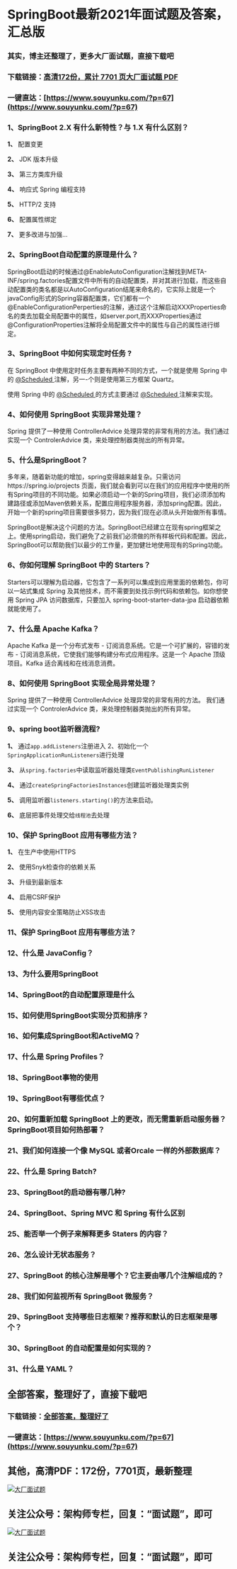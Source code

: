 # SpringBoot最新2021年面试题及答案，汇总版

### 其实，博主还整理了，更多大厂面试题，直接下载吧

### 下载链接：[高清172份，累计 7701 页大厂面试题  PDF](https://www.souyunku.com/?p=67)

### 一键直达：[https://www.souyunku.com/?p=67](https://www.souyunku.com/?p=67)



### 1、SpringBoot 2.X 有什么新特性？与 1.X 有什么区别？

**1、** 配置变更

**2、** JDK 版本升级

**3、** 第三方类库升级

**4、** 响应式 Spring 编程支持

**5、** HTTP/2 支持

**6、** 配置属性绑定

**7、** 更多改进与加强…


### 2、SpringBoot自动配置的原理是什么？

SpringBoot启动的时候通过@EnableAutoConfiguration注解找到META-INF/spring.factories配置文件中所有的自动配置类，并对其进行加载，而这些自动配置类的类名都是以AutoConfiguration结尾来命名的，它实际上就是一个javaConfig形式的Spring容器配置类，它们都有一个@EnableConfigurationPerperties的注解，通过这个注解启动XXXProperties命名的类去加载全局配置中的属性，如server.port,而XXXProperties通过@ConfigurationProperties注解将全局配置文件中的属性与自己的属性进行绑定。


### 3、SpringBoot 中如何实现定时任务 ?

在 SpringBoot 中使用定时任务主要有两种不同的方式，一个就是使用 Spring 中的 [@Scheduled ](/Scheduled ) 注解，另一-个则是使用第三方框架 Quartz。

使用 Spring 中的 [@Scheduled ](/Scheduled ) 的方式主要通过 [@Scheduled ](/Scheduled ) 注解来实现。


### 4、如何使用 SpringBoot 实现异常处理？

Spring 提供了一种使用 ControllerAdvice 处理异常的非常有用的方法。我们通过实现一个 ControlerAdvice 类，来处理控制器类抛出的所有异常。


### 5、什么是SpringBoot？

多年来，随着新功能的增加，spring变得越来越复杂。只需访问https://spring.io/projects 页面，我们就会看到可以在我们的应用程序中使用的所有Spring项目的不同功能。如果必须启动一个新的Spring项目，我们必须添加构建路径或添加Maven依赖关系，配置应用程序服务器，添加spring配置。因此，开始一个新的spring项目需要很多努力，因为我们现在必须从头开始做所有事情。

SpringBoot是解决这个问题的方法。SpringBoot已经建立在现有spring框架之上。使用spring启动，我们避免了之前我们必须做的所有样板代码和配置。因此，SpringBoot可以帮助我们以最少的工作量，更加健壮地使用现有的Spring功能。


### 6、你如何理解 SpringBoot 中的 Starters？

Starters可以理解为启动器，它包含了一系列可以集成到应用里面的依赖包，你可以一站式集成 Spring 及其他技术，而不需要到处找示例代码和依赖包。如你想使用 Spring JPA 访问数据库，只要加入 spring-boot-starter-data-jpa 启动器依赖就能使用了。


### 7、什么是 Apache Kafka？

Apache Kafka 是一个分布式发布 - 订阅消息系统。它是一个可扩展的，容错的发布 - 订阅消息系统，它使我们能够构建分布式应用程序。这是一个 Apache 顶级项目。Kafka 适合离线和在线消息消费。


### 8、如何使用 SpringBoot 实现全局异常处理？

Spring 提供了一种使用 ControllerAdvice 处理异常的非常有用的方法。 我们通过实现一个 ControlerAdvice 类，来处理控制器类抛出的所有异常。


### 9、spring boot监听器流程?

**1、** 通过`app.addListeners`注册进入 2、初始化一个`SpringApplicationRunListeners`进行处理

**3、** 从`spring.factories`中读取监听器处理类`EventPublishingRunListener`

**4、** 通过`createSpringFactoriesInstances`创建监听器处理类实例

**5、** 调用监听器`listeners.starting()`的方法来启动。

**6、** 底层把事件处理交给`线程池`去处理


### 10、保护 SpringBoot 应用有哪些方法？

**1、**  在生产中使用HTTPS

**2、**  使用Snyk检查你的依赖关系

**3、**  升级到最新版本

**4、**  启用CSRF保护

**5、**  使用内容安全策略防止XSS攻击


### 11、保护 SpringBoot 应用有哪些方法？
### 12、什么是 JavaConfig？
### 13、为什么要用SpringBoot
### 14、SpringBoot的自动配置原理是什么
### 15、如何使用SpringBoot实现分页和排序？
### 16、如何集成SpringBoot和ActiveMQ？
### 17、什么是 Spring Profiles？
### 18、SpringBoot事物的使用
### 19、SpringBoot有哪些优点？
### 20、如何重新加载 SpringBoot 上的更改，而无需重新启动服务器？SpringBoot项目如何热部署？
### 21、我们如何连接一个像 MySQL 或者Orcale 一样的外部数据库？
### 22、什么是 Spring Batch?
### 23、SpringBoot的启动器有哪几种?
### 24、SpringBoot、Spring MVC 和 Spring 有什么区别
### 25、能否举一个例子来解释更多 Staters 的内容？
### 26、怎么设计无状态服务？
### 27、SpringBoot 的核心注解是哪个？它主要由哪几个注解组成的？
### 28、我们如何监视所有 SpringBoot 微服务？
### 29、SpringBoot 支持哪些日志框架？推荐和默认的日志框架是哪个？
### 30、SpringBoot 的自动配置是如何实现的？
### 31、什么是 YAML？




## 全部答案，整理好了，直接下载吧

### 下载链接：[全部答案，整理好了](https://www.souyunku.com/?p=67)

### 一键直达：[https://www.souyunku.com/?p=67](https://www.souyunku.com/?p=67)


## 其他，高清PDF：172份，7701页，最新整理

[![大厂面试题](https://www.souyunku.com/wp-content/uploads/weixin/mst.png "大厂面试题")](https://souyunku.lanzous.com/b0alp9b9g "大厂面试题")

## 关注公众号：架构师专栏，回复：“面试题”，即可

[![大厂面试题](https://www.souyunku.com/wp-content/uploads/weixin/jiagoushi.png "架构师专栏")](https://souyunku.lanzous.com/b0alp9b9g "架构师专栏")

## 关注公众号：架构师专栏，回复：“面试题”，即可
